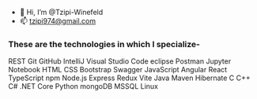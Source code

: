 - 👋 Hi, I’m @Tzipi-Winefeld
- 📫 tzipi974@gmail.com
<h3>These are the technologies in which I specialize-</h3>
REST Git GitHub IntelliJ Visual Studio Code eclipse Postman Jupyter Notebook HTML CSS Bootstrap Swagger JavaScript Angular React TypeScript npm Node.js Express Redux Vite Java Maven Hibernate C C++ C# .NET Core Python mongoDB MSSQL Linux
<img src='https://user-images.githubusercontent.com/25181517/121405384-444d7300-c95d-11eb-959f-913020d3bf90.png' width='5%' height='10px' />
<!---
Tzipi-Winefeld/Tzipi-Winefeld is a ✨ special ✨ repository because its `README.md` (this file) appears on your GitHub profile.
You can click the Preview link to take a look at your changes.
--->
